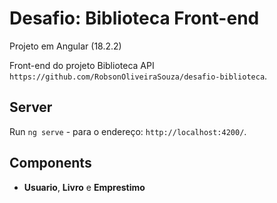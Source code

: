 # Desafio: Biblioteca Front-end

Projeto em Angular (18.2.2)

Front-end do projeto Biblioteca API `https://github.com/RobsonOliveiraSouza/desafio-biblioteca`.

## Server

Run `ng serve` - para o endereço: `http://localhost:4200/`.

## Components

 - **Usuario**, **Livro** e **Emprestimo** 
